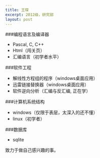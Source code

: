 ```yaml
---
title: 王琛
excerpt: 2012级，研究部
layout: post
---
```

###编程语言及编译器
 - Pascal, C, C++
 - Html（闯关页）
 - 汇编语言（初学者水平）

###软件工程
 - 解线性方程组的程序（windows桌面应用）
 - 迅雷链接替换器（windows桌面应用）
 - 软件逆向分析（汇编与反汇编, 正在学）

###计算机系统结构
 - windows（仅限于表层，太深入的还不懂）
 - linux（初学者）

###数据库
 - sqlite


致力于做自己感兴趣的事。
